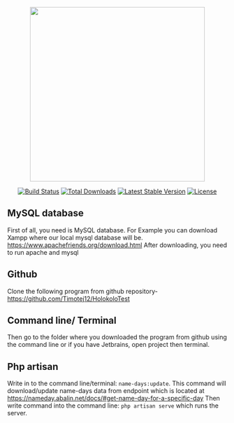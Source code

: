 <p align="center"><a href="https://laravel.com" target="_blank"><img src="https://raw.githubusercontent.com/laravel/art/master/logo-lockup/5%20SVG/2%20CMYK/1%20Full%20Color/laravel-logolockup-cmyk-red.svg" width="400"></a></p>

<p align="center">
<a href="https://travis-ci.org/laravel/framework"><img src="https://travis-ci.org/laravel/framework.svg" alt="Build Status"></a>
<a href="https://packagist.org/packages/laravel/framework"><img src="https://img.shields.io/packagist/dt/laravel/framework" alt="Total Downloads"></a>
<a href="https://packagist.org/packages/laravel/framework"><img src="https://img.shields.io/packagist/v/laravel/framework" alt="Latest Stable Version"></a>
<a href="https://packagist.org/packages/laravel/framework"><img src="https://img.shields.io/packagist/l/laravel/framework" alt="License"></a>
</p>

## MySQL database
First of all, you need is MySQL database. For Example you can download Xampp
where our local mysql database will be.
https://www.apachefriends.org/download.html
After downloading, you need to run apache and mysql

## Github
Clone the following program from github repository-
https://github.com/Timotej12/HolokoloTest

## Command line/ Terminal
Then go to the folder where you downloaded the program from 
github using the command line or if you have Jetbrains, open project then terminal.

## Php artisan 
Write in to the command line/terminal: `name-days:update`. This command will download/update 
name-days data from endpoint which is located at https://nameday.abalin.net/docs/#get-name-day-for-a-specific-day 
Then write command into the command line: `php artisan serve` which runs the server.
